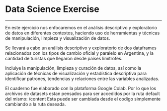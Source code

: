 # Data Science Exercise
---
En este ejercicio nos enfocaremos en el análisis descriptivo y exploratorio
de datos en diferentes contextos, haciendo uso de herramientas y técnicas de manipulación,
limpieza y visualización de datos. 

Se llevará a cabo un análisis descriptivo y exploratorio de dos dataframes
relacionados con los tipos de cambio oficial y paralelo en Argentina, y la cantidad de turistas que
llegaron desde países limítrofes.

Incluiye la manipulación, limpieza y curación de datos, así como la aplicación de
técnicas de visualización y estadística descriptiva para identificar patrones, tendencias y relaciones
entre las variables analizadas.

El cuaderno fue elaborado con la plataforma Google Colab. Por lo que los archivos de datasets estan pensados para ser accedidos por la ruta default del mismo: /content
Esta puede ser cambiada desde el codigo simplemente cambiando a la ruta deseada.



